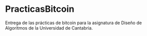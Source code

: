 # PracticasBitcoin
Entrega de las prácticas de bitcoin para la asignatura de Diseño de Algoritmos de la Universidad de Cantabria.
